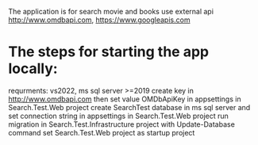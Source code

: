 The application is for search movie and books use external api  http://www.omdbapi.com, https://www.googleapis.com
# The steps for starting the app locally:
 requrments: vs2022, ms sql server >=2019
 create key in http://www.omdbapi.com then set value OMDbApiKey in appsettings in Search.Test.Web project 
 create SearchTest database in ms sql server and set connection string in appsettings in Search.Test.Web project 
 run migration in Search.Test.Infrastructure project with Update-Database command
 set Search.Test.Web project as startup project
